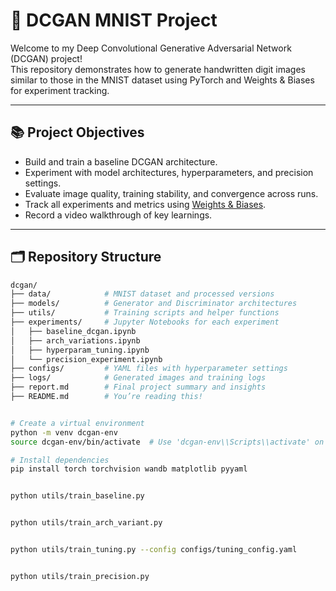 # 🧠 DCGAN MNIST Project

Welcome to my Deep Convolutional Generative Adversarial Network (DCGAN) project!  
This repository demonstrates how to generate handwritten digit images similar to those in the MNIST dataset using PyTorch and Weights & Biases for experiment tracking.

---

## 📚 Project Objectives

- Build and train a baseline DCGAN architecture.
- Experiment with model architectures, hyperparameters, and precision settings.
- Evaluate image quality, training stability, and convergence across runs.
- Track all experiments and metrics using [Weights & Biases](https://wandb.ai).
- Record a video walkthrough of key learnings.

---

## 🗂️ Repository Structure

```bash
dcgan/
├── data/            # MNIST dataset and processed versions
├── models/          # Generator and Discriminator architectures
├── utils/           # Training scripts and helper functions
├── experiments/     # Jupyter Notebooks for each experiment
│   ├── baseline_dcgan.ipynb
│   ├── arch_variations.ipynb
│   ├── hyperparam_tuning.ipynb
│   └── precision_experiment.ipynb
├── configs/         # YAML files with hyperparameter settings
├── logs/            # Generated images and training logs
├── report.md        # Final project summary and insights
├── README.md        # You’re reading this!


# Create a virtual environment
python -m venv dcgan-env
source dcgan-env/bin/activate  # Use 'dcgan-env\\Scripts\\activate' on Windows

# Install dependencies
pip install torch torchvision wandb matplotlib pyyaml


python utils/train_baseline.py


python utils/train_arch_variant.py


python utils/train_tuning.py --config configs/tuning_config.yaml


python utils/train_precision.py
